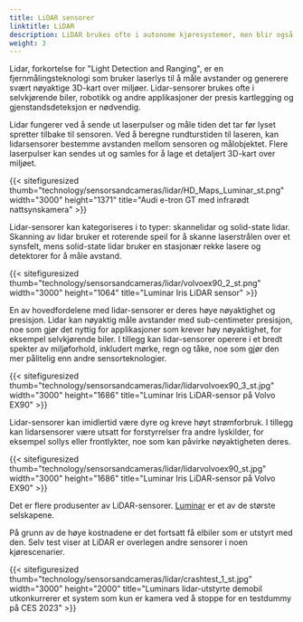```yaml
---
title: LiDAR sensorer
linktitle: LiDAR
description: LiDAR brukes ofte i autonome kjøresystemer, men blir også mer vanlig i ADAS-funksjoner.
weight: 3
---
```

<!-- markdownlint-disable MD033 -->

Lidar, forkortelse for "Light Detection and Ranging", er en fjernmålingsteknologi som bruker laserlys til å måle avstander og generere svært nøyaktige 3D-kart over miljøer. Lidar-sensorer brukes ofte i selvkjørende biler, robotikk og andre applikasjoner der presis kartlegging og gjenstandsdeteksjon er nødvendig.

Lidar fungerer ved å sende ut laserpulser og måle tiden det tar før lyset spretter tilbake til sensoren. Ved å beregne rundturstiden til laseren, kan lidarsensorer bestemme avstanden mellom sensoren og målobjektet. Flere laserpulser kan sendes ut og samles for å lage et detaljert 3D-kart over miljøet.

{{< sitefiguresized thumb="technology/sensorsandcameras/lidar/HD_Maps_Luminar_st.png" width="3000" height="1371" title="Audi e-tron GT med infrarødt nattsynskamera" >}}

Lidar-sensorer kan kategoriseres i to typer: skannelidar og solid-state lidar. Skanning av lidar bruker et roterende speil for å skanne laserstrålen over et synsfelt, mens solid-state lidar bruker en stasjonær rekke lasere og detektorer for å måle avstand.

{{< sitefiguresized thumb="technology/sensorsandcameras/lidar/volvoex90_2_st.png" width="3000" height="1064" title="Luminar Iris LiDAR sensor" >}}

En av hovedfordelene med lidar-sensorer er deres høye nøyaktighet og presisjon. Lidar kan nøyaktig måle avstander med sub-centimeter presisjon, noe som gjør det nyttig for applikasjoner som krever høy nøyaktighet, for eksempel selvkjørende biler. I tillegg kan lidar-sensorer operere i et bredt spekter av miljøforhold, inkludert mørke, regn og tåke, noe som gjør den mer pålitelig enn andre sensorteknologier.

{{< sitefiguresized thumb="technology/sensorsandcameras/lidar/lidarvolvoex90_3_st.jpg" width="3000" height="1686" title="Luminar Iris LiDAR-sensor på Volvo EX90" >}}

Lidar-sensorer kan imidlertid være dyre og kreve høyt strømforbruk. I tillegg kan lidarsensorer være utsatt for forstyrrelser fra andre lyskilder, for eksempel sollys eller frontlykter, noe som kan påvirke nøyaktigheten deres.

{{< sitefiguresized thumb="technology/sensorsandcameras/lidar/lidarvolvoex90_st.jpg" width="3000" height="1686" title="Luminar Iris LiDAR-sensor på Volvo EX90" >}}

Det er flere produsenter av LiDAR-sensorer. [Luminar](https://www.luminartech.com/technology#iris) er et av de største selskapene.

På grunn av de høye kostnadene er det fortsatt få elbiler som er utstyrt med den. Selv test viser at LiDAR er overlegen andre sensorer i noen kjørescenarier.

{{< sitefiguresized thumb="technology/sensorsandcameras/lidar/crashtest_1_st.jpg" width="3000" height="2000" title="Luminars lidar-utstyrte demobil utkonkurrerer et system som kun er kamera ved å stoppe for en testdummy på CES 2023" >}}
